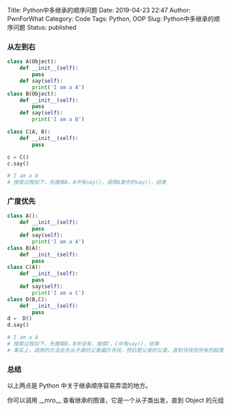 Title: Python中多继承的顺序问题
Date: 2019-04-23 22:47
Author: PwnForWhat
Category: Code
Tags: Python, OOP
Slug: Python中多继承的顺序问题
Status: published


### 从左到右


``` python
class A(Object):
    def __init__(self):
        pass
    def say(self):
        print('I am a A')
class B(Object):
    def __init__(self):
        pass
    def say(self):
        print('I am a B')

class C(A, B):
    def __init__(self):
        pass

c = C()
c.say()

# I am a A
# 搜索过程如下，先搜索A，A中有say()，调用A类中的say()，结束
```

### 广度优先

``` python
class A():
    def __init__(self):
        pass
    def say(self):
        print('I am a A')
class B(A):
    def __init__(self):
        pass
class C(A):
    def __init__(self):
        pass
    def say(self):
        print('I am a C')
class D(B,C):
    def __init__(self):
        pass
d =  D()
d.say()

# I am a A
# 搜索过程如下，先搜索B，B中没有，搜索C，C中有say()，结束
# 事实上，调用的方法会先从子类的父类遍历寻找，然后是父类的父类，直到寻找完所有的超类
```

### 总结

以上两点是 Python 中关于继承顺序容易弄混的地方。

你可以调用 \_\_mro\_\_ 查看继承的图谱，它是一个从子类出发，直到 Object 的元组